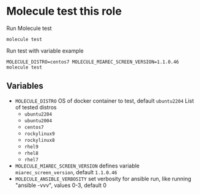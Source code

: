# Molecule test this role

Run Molecule test
```
molecule test
```

Run test with variable example
```
MOLECULE_DISTRO=centos7 MOLECULE_MIAREC_SCREEN_VERSION=1.1.0.46 molecule test
```

## Variables
 - `MOLECULE_DISTRO` OS of docker container to test, default `ubuntu2204`
    List of tested distros
    - `ubuntu2204`
    - `ubuntu2004`
    - `centos7`
    - `rockylinux9`
    - `rockylinux8`
    - `rhel9`
    - `rhel8`
    - `rhel7`
 - `MOLECULE_MIAREC_SCREEN_VERSION` defines variable `miarec_screen_version`, default `1.1.0.46`
 - `MOLECULE_ANSIBLE_VERBOSITY` set verbosity for ansible run, like running "ansible -vvv", values 0-3, default 0
